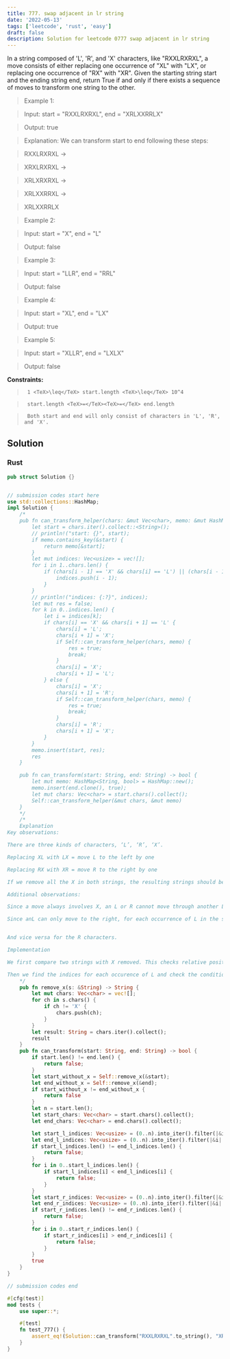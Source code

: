 ```yaml
---
title: 777. swap adjacent in lr string
date: '2022-05-13'
tags: ['leetcode', 'rust', 'easy']
draft: false
description: Solution for leetcode 0777 swap adjacent in lr string
---
```


 

  In a string composed of 'L', 'R', and 'X' characters, like "RXXLRXRXL", a move consists of either replacing one occurrence of "XL" with "LX", or replacing one occurrence of "RX" with "XR". Given the starting string start and the ending string end, return True if and only if there exists a sequence of moves to transform one string to the other.

   

 >   Example 1:

  

 >   Input: start <TeX>=</TeX> "RXXLRXRXL", end <TeX>=</TeX> "XRLXXRRLX"

 >   Output: true

 >   Explanation: We can transform start to end following these steps:

 >   RXXLRXRXL ->

 >   XRXLRXRXL ->

 >   XRLXRXRXL ->

 >   XRLXXRRXL ->

 >   XRLXXRRLX

  

 >   Example 2:

  

 >   Input: start <TeX>=</TeX> "X", end <TeX>=</TeX> "L"

 >   Output: false

  

 >   Example 3:

  

 >   Input: start <TeX>=</TeX> "LLR", end <TeX>=</TeX> "RRL"

 >   Output: false

  

 >   Example 4:

  

 >   Input: start <TeX>=</TeX> "XL", end <TeX>=</TeX> "LX"

 >   Output: true

  

 >   Example 5:

  

 >   Input: start <TeX>=</TeX> "XLLR", end <TeX>=</TeX> "LXLX"

 >   Output: false

  

   

  **Constraints:**

  

 >   	1 <TeX>\leq</TeX> start.length <TeX>\leq</TeX> 10^4

 >   	start.length <TeX>=</TeX><TeX>=</TeX> end.length

 >   	Both start and end will only consist of characters in 'L', 'R', and 'X'.


## Solution
### Rust
```rust
pub struct Solution {}


// submission codes start here
use std::collections::HashMap;
impl Solution {
    /*
    pub fn can_transform_helper(chars: &mut Vec<char>, memo: &mut HashMap<String, bool>) -> bool {
        let start = chars.iter().collect::<String>();
        // println!("start: {}", start);
        if memo.contains_key(&start) {
            return memo[&start];
        }
        let mut indices: Vec<usize> = vec![];
        for i in 1..chars.len() {
            if (chars[i - 1] == 'X' && chars[i] == 'L') || (chars[i - 1] == 'R' && chars[i] == 'X') {
                indices.push(i - 1);
            }
        }
        // println!("indices: {:?}", indices);
        let mut res = false;
        for k in 0..indices.len() {
            let i = indices[k];
            if chars[i] == 'X' && chars[i + 1] == 'L' {
                chars[i] = 'L';
                chars[i + 1] = 'X';
                if Self::can_transform_helper(chars, memo) {
                    res = true;
                    break;
                }
                chars[i] = 'X';
                chars[i + 1] = 'L';
            } else {
                chars[i] = 'X';
                chars[i + 1] = 'R';
                if Self::can_transform_helper(chars, memo) {
                    res = true;
                    break;
                }
                chars[i] = 'R';
                chars[i + 1] = 'X';
            }
        }
        memo.insert(start, res);
        res
    }

    pub fn can_transform(start: String, end: String) -> bool {
        let mut memo: HashMap<String, bool> = HashMap::new();
        memo.insert(end.clone(), true);
        let mut chars: Vec<char> = start.chars().collect();
        Self::can_transform_helper(&mut chars, &mut memo)
    }
    */
    /*
    Explanation
Key observations:

There are three kinds of characters, ‘L’, ‘R’, ‘X’.

Replacing XL with LX = move L to the left by one

Replacing RX with XR = move R to the right by one

If we remove all the X in both strings, the resulting strings should be the same.

Additional observations:

Since a move always involves X, an L or R cannot move through another L or R.

Since anL can only move to the right, for each occurrence of L in the start string, its position should be to the same or to the left of its corresponding L in the end string.


And vice versa for the R characters.

Implementation

We first compare two strings with X removed. This checks relative position between Ls and Rs are correct.

Then we find the indices for each occurence of L and check the condition in the above figure. Then we do the same for R.
    */
    pub fn remove_x(s: &String) -> String {
        let mut chars: Vec<char> = vec![];
        for ch in s.chars() {
            if ch != 'X' {
                chars.push(ch);
            }
        }
        let result: String = chars.iter().collect();
        result
    }
    pub fn can_transform(start: String, end: String) -> bool {
        if start.len() != end.len() {
            return false;
        }
        let start_without_x = Self::remove_x(&start);
        let end_without_x = Self::remove_x(&end);
        if start_without_x != end_without_x {
            return false
        }
        let n = start.len();
        let start_chars: Vec<char> = start.chars().collect();
        let end_chars: Vec<char> = end.chars().collect();

        let start_l_indices: Vec<usize> = (0..n).into_iter().filter(|&i| start_chars[i] == 'L').collect();
        let end_l_indices: Vec<usize> = (0..n).into_iter().filter(|&i| end_chars[i] == 'L').collect();
        if start_l_indices.len() != end_l_indices.len() {
            return false;
        }
        for i in 0..start_l_indices.len() {
            if start_l_indices[i] < end_l_indices[i] {
                return false;
            }
        }
        let start_r_indices: Vec<usize> = (0..n).into_iter().filter(|&i| start_chars[i] == 'R').collect();
        let end_r_indices: Vec<usize> = (0..n).into_iter().filter(|&i| end_chars[i] == 'R').collect();
        if start_r_indices.len() != end_r_indices.len() {
            return false;
        }
        for i in 0..start_r_indices.len() {
            if start_r_indices[i] > end_r_indices[i] {
                return false;
            }
        }
        true
    }
}

// submission codes end

#[cfg(test)]
mod tests {
    use super::*;

    #[test]
    fn test_777() {
        assert_eq!(Solution::can_transform("RXXLRXRXL".to_string(), "XRLXXRRLX".to_string()), true);
    }
}

```
